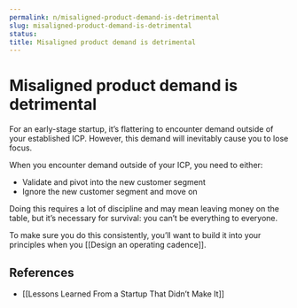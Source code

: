 ```yaml
---
permalink: n/misaligned-product-demand-is-detrimental
slug: misaligned-product-demand-is-detrimental
status: 
title: Misaligned product demand is detrimental
---
```

# Misaligned product demand is detrimental

For an early-stage startup, it’s flattering to encounter demand outside of your established ICP. However, this demand will inevitably cause you to lose focus.

When you encounter demand outside of your ICP, you need to either:

- Validate and pivot into the new customer segment
- Ignore the new customer segment and move on

Doing this requires a lot of discipline and may mean leaving money on the table, but it’s necessary for survival: you can’t be everything to everyone.

To make sure you do this consistently, you’ll want to build it into your principles when you [[Design an operating cadence]].

## References

- [[Lessons Learned From a Startup That Didn’t Make It]]
